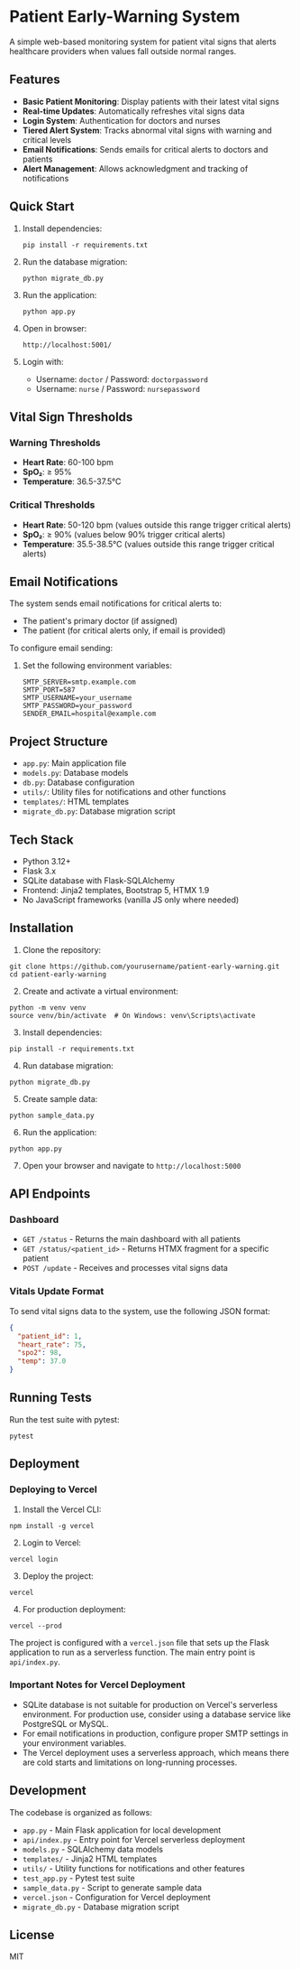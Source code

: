# Patient Early-Warning System

A simple web-based monitoring system for patient vital signs that alerts healthcare providers when values fall outside normal ranges.

## Features

- **Basic Patient Monitoring**: Display patients with their latest vital signs
- **Real-time Updates**: Automatically refreshes vital signs data
- **Login System**: Authentication for doctors and nurses
- **Tiered Alert System**: Tracks abnormal vital signs with warning and critical levels
- **Email Notifications**: Sends emails for critical alerts to doctors and patients
- **Alert Management**: Allows acknowledgment and tracking of notifications

## Quick Start

1. Install dependencies:
   ```
   pip install -r requirements.txt
   ```

2. Run the database migration:
   ```
   python migrate_db.py
   ```

3. Run the application:
   ```
   python app.py
   ```

4. Open in browser:
   ```
   http://localhost:5001/
   ```

5. Login with:
   - Username: `doctor` / Password: `doctorpassword`
   - Username: `nurse` / Password: `nursepassword`

## Vital Sign Thresholds

### Warning Thresholds
- **Heart Rate**: 60-100 bpm
- **SpO₂**: ≥ 95%
- **Temperature**: 36.5-37.5°C

### Critical Thresholds
- **Heart Rate**: 50-120 bpm (values outside this range trigger critical alerts)
- **SpO₂**: ≥ 90% (values below 90% trigger critical alerts)
- **Temperature**: 35.5-38.5°C (values outside this range trigger critical alerts)

## Email Notifications

The system sends email notifications for critical alerts to:
- The patient's primary doctor (if assigned)
- The patient (for critical alerts only, if email is provided)

To configure email sending:
1. Set the following environment variables:
   ```
   SMTP_SERVER=smtp.example.com
   SMTP_PORT=587
   SMTP_USERNAME=your_username
   SMTP_PASSWORD=your_password
   SENDER_EMAIL=hospital@example.com
   ```

## Project Structure

- `app.py`: Main application file
- `models.py`: Database models
- `db.py`: Database configuration
- `utils/`: Utility files for notifications and other functions
- `templates/`: HTML templates
- `migrate_db.py`: Database migration script

## Tech Stack

- Python 3.12+
- Flask 3.x
- SQLite database with Flask-SQLAlchemy
- Frontend: Jinja2 templates, Bootstrap 5, HTMX 1.9
- No JavaScript frameworks (vanilla JS only where needed)

## Installation

1. Clone the repository:
```
git clone https://github.com/yourusername/patient-early-warning.git
cd patient-early-warning
```

2. Create and activate a virtual environment:
```
python -m venv venv
source venv/bin/activate  # On Windows: venv\Scripts\activate
```

3. Install dependencies:
```
pip install -r requirements.txt
```

4. Run database migration:
```
python migrate_db.py
```

5. Create sample data:
```
python sample_data.py
```

6. Run the application:
```
python app.py
```

7. Open your browser and navigate to `http://localhost:5000`

## API Endpoints

### Dashboard

- `GET /status` - Returns the main dashboard with all patients
- `GET /status/<patient_id>` - Returns HTMX fragment for a specific patient
- `POST /update` - Receives and processes vital signs data

### Vitals Update Format

To send vital signs data to the system, use the following JSON format:

```json
{
  "patient_id": 1,
  "heart_rate": 75,
  "spo2": 98,
  "temp": 37.0
}
```

## Running Tests

Run the test suite with pytest:

```
pytest
```

## Deployment

### Deploying to Vercel

1. Install the Vercel CLI:
```
npm install -g vercel
```

2. Login to Vercel:
```
vercel login
```

3. Deploy the project:
```
vercel
```

4. For production deployment:
```
vercel --prod
```

The project is configured with a `vercel.json` file that sets up the Flask application to run as a serverless function. The main entry point is `api/index.py`.

### Important Notes for Vercel Deployment

- SQLite database is not suitable for production on Vercel's serverless environment. For production use, consider using a database service like PostgreSQL or MySQL.
- For email notifications in production, configure proper SMTP settings in your environment variables.
- The Vercel deployment uses a serverless approach, which means there are cold starts and limitations on long-running processes.

## Development

The codebase is organized as follows:

- `app.py` - Main Flask application for local development
- `api/index.py` - Entry point for Vercel serverless deployment
- `models.py` - SQLAlchemy data models
- `templates/` - Jinja2 HTML templates
- `utils/` - Utility functions for notifications and other features
- `test_app.py` - Pytest test suite
- `sample_data.py` - Script to generate sample data
- `vercel.json` - Configuration for Vercel deployment
- `migrate_db.py` - Database migration script

## License

MIT 